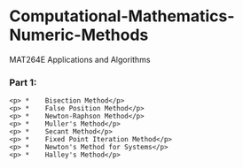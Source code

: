 # Computational-Mathematics-Numeric-Methods
MAT264E Applications and Algorithms

### Part 1:
    <p> *    Bisection Method</p>
    <p> *    False Position Method</p>
    <p> *    Newton-Raphson Method</p>
    <p> *    Muller's Method</p>
    <p> *    Secant Method</p>
    <p> *    Fixed Point Iteration Method</p>
    <p> *    Newton's Method for Systems</p>
    <p> *    Halley's Method</p>
